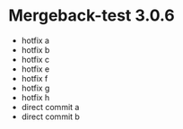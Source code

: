 # Mergeback-test 3.0.6

- hotfix a
- hotfix b
- hotfix c
- hotfix e
- hotfix f
- hotfix g
- hotfix h
- direct commit a
- direct commit b
